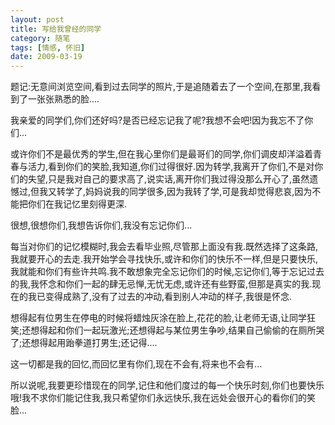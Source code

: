 ```yaml
---
layout: post
title: 写给我曾经的同学
category: 随笔 
tags: [情感, 怀旧]
date: 2009-03-19
---
```

题记:无意间浏览空间,看到过去同学的照片,于是追随着去了一个空间,在那里,我看到了一张张熟悉的脸....

我亲爱的同学们,你们还好吗?是否已经忘记我了呢?我想不会吧!因为我忘不了你们...

或许你们不是最优秀的学生,但在我心里你们是最哥们的同学,你们调皮却洋溢着青春与活力,看到你们的笑脸,我知道,你们过得很好.因为转学,我离开了你们,不是对你们的失望,只是我对自己的要求高了,说实话,离开你们我过得没那么开心了,虽然遗憾过,但我又转学了,妈妈说我的同学很多,因为我转了学,可是我却觉得悲哀,因为不能把你们在我记忆里刻得更深.

很想,很想你们,我想告诉你们,我没有忘记你们...

每当对你们的记忆模糊时,我会去看毕业照,尽管那上面没有我.既然选择了这条路,我就要开心的去走.我开始学会寻找快乐,或许和你们的快乐不一样,但是只要快乐,我就能和你们有些许共鸣.我不敢想象完全忘记你们的时候,忘记你们,等于忘记过去的我,我怀念和你们一起的肆无忌惮,无忧无虑,或许还有些野蛮,但那是真实的我.现在的我已变得成熟了,没有了过去的冲动,看到别人冲动的样子,我很是怀念.

想得起有位男生在停电的时候将蜡烛灰涂在脸上,花花的脸,让老师无语,让同学狂笑;还想得起和你们一起玩激光;还想得起与某位男生争吵,结果自己偷偷的在厕所哭了;还想得起用跆拳道打男生;还记得....

这一切都是我的回忆,而回忆里有你们,现在不会有,将来也不会有...

所以说呢,我要更珍惜现在的同学,记住和他们度过的每一个快乐时刻,你们也要快乐哦!我不求你们能记住我,我只希望你们永远快乐,我在远处会很开心的看你们的笑脸...